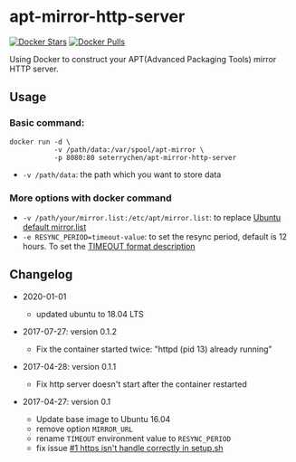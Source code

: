 # apt-mirror-http-server

[![Docker Stars](https://img.shields.io/docker/stars/seterrychen/apt-mirror-http-server.svg)](https://hub.docker.com/r/seterrychen/apt-mirror-http-server/)
[![Docker Pulls](https://img.shields.io/docker/pulls/seterrychen/apt-mirror-http-server.svg)](https://hub.docker.com/r/seterrychen/apt-mirror-http-server/)

Using Docker to construct your APT(Advanced Packaging Tools) mirror HTTP server.

## Usage
### Basic command:

```
docker run -d \
           -v /path/data:/var/spool/apt-mirror \
           -p 8080:80 seterrychen/apt-mirror-http-server
```

* `-v /path/data`: the path which you want to store data


### More options with docker command

* `-v /path/your/mirror.list:/etc/apt/mirror.list`: to replace [Ubuntu default mirror.list](https://github.com/seterrychen/apt-mirror-http-server/blob/master/mirror.list)
* `-e RESYNC_PERIOD=timeout-value`: to set the resync period, default is 12 hours. To set the [TIMEOUT format description](http://www.cyberciti.biz/faq/linux-unix-sleep-bash-scripting/)

## Changelog

* 2020-01-01
  * updated ubuntu to 18.04 LTS

* 2017-07-27: version 0.1.2
  * Fix the container started twice: "httpd (pid 13) already running"

* 2017-04-28: version 0.1.1
  * Fix http server doesn't start after the container restarted

* 2017-04-27: version 0.1
  * Update base image to Ubuntu 16.04
  * remove option `MIRROR_URL`
  * rename `TIMEOUT` environment value to `RESYNC_PERIOD`
  * fix issue [#1 https isn't handle correctly in setup.sh](https://github.com/seterrychen/apt-mirror-http-server/issues/1)
